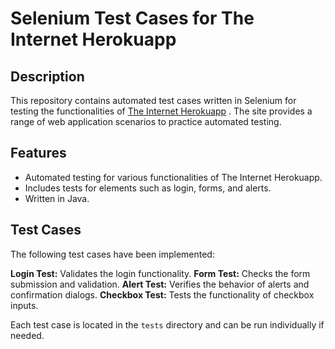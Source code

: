 # Selenium Test Cases for The Internet Herokuapp

## Description

This repository contains automated test cases written in Selenium for testing the functionalities of [The Internet Herokuapp](https://the-internet.herokuapp.com/) . The site provides a range of web application scenarios to practice automated testing.

## Features

- Automated testing for various functionalities of The Internet Herokuapp.
- Includes tests for elements such as login, forms, and alerts.
- Written in Java.

## Test Cases

The following test cases have been implemented:

**Login Test:** Validates the login functionality.
**Form Test:** Checks the form submission and validation.
**Alert Test:** Verifies the behavior of alerts and confirmation dialogs.
**Checkbox Test:** Tests the functionality of checkbox inputs.

Each test case is located in the `tests` directory and can be run individually if needed.



